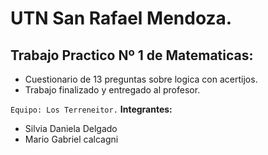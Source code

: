 # UTN San Rafael Mendoza.

## Trabajo Practico Nº 1 de Matematicas:

- Cuestionario de 13 preguntas sobre logica con acertijos.
- Trabajo finalizado y entregado al profesor.

`Equipo: Los Terreneitor.`
**Integrantes:**
- Silvia Daniela Delgado
- Mario Gabriel calcagni

